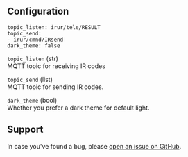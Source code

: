 ## Configuration

```
topic_listen: irur/tele/RESULT
topic_send:
- irur/cmnd/IRsend
dark_theme: false
```

`topic_listen` (str)  
MQTT topic for receiving IR codes

`topic_send` (list)  
MQTT topic for sending IR codes.

`dark_theme` (bool)  
Whether you prefer a dark theme for default light.

## Support

In case you've found a bug, please [open an issue on GitHub](https://github.com/johanson/irur/issues).
